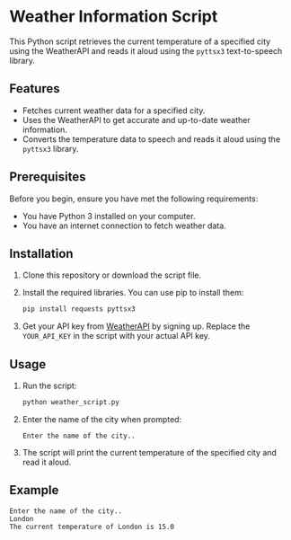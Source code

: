 # Weather Information Script

This Python script retrieves the current temperature of a specified city using the WeatherAPI and reads it aloud using the `pyttsx3` text-to-speech library.

## Features

- Fetches current weather data for a specified city.
- Uses the WeatherAPI to get accurate and up-to-date weather information.
- Converts the temperature data to speech and reads it aloud using the `pyttsx3` library.

## Prerequisites

Before you begin, ensure you have met the following requirements:

- You have Python 3 installed on your computer.
- You have an internet connection to fetch weather data.

## Installation

1. Clone this repository or download the script file.

2. Install the required libraries. You can use pip to install them:

    ```bash
    pip install requests pyttsx3
    ```

3. Get your API key from [WeatherAPI](https://www.weatherapi.com/) by signing up. Replace the `YOUR_API_KEY` in the script with your actual API key.

## Usage

1. Run the script:

    ```bash
    python weather_script.py
    ```

2. Enter the name of the city when prompted:

    ```plaintext
    Enter the name of the city..
    ```

3. The script will print the current temperature of the specified city and read it aloud.

## Example

```plaintext
Enter the name of the city..
London
The current temperature of London is 15.0
